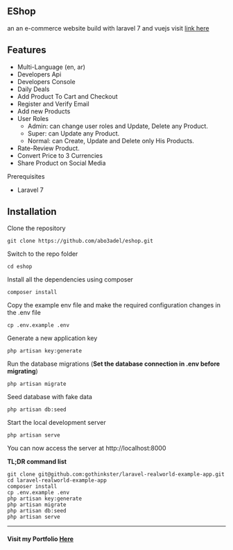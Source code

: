 ## EShop
an an e-commerce website build with laravel 7 and vuejs visit [link here](http://eshopt.rf.gd/)

## Features
* Multi-Language (en, ar)
* Developers Api
* Developers Console
* Daily Deals
* Add Product To Cart and Checkout
* Register and Verify Email
* Add new Products
* User Roles
  * Admin: can change user roles and Update, Delete any Product.
  * Super: can Update any Product.
  * Normal: can Create, Update and Delete only His Products.
* Rate-Review Product.
* Convert Price to 3 Currencies
* Share Product on Social Media

Prerequisites
* Laravel 7

## Installation


Clone the repository

    git clone https://github.com/abo3adel/eshop.git

Switch to the repo folder

    cd eshop

Install all the dependencies using composer

    composer install

Copy the example env file and make the required configuration changes in the .env file

    cp .env.example .env

Generate a new application key

    php artisan key:generate

Run the database migrations (**Set the database connection in .env before migrating**)

    php artisan migrate

Seed database with fake data
    
    php artisan db:seed

Start the local development server

    php artisan serve

You can now access the server at http://localhost:8000

**TL;DR command list**

    git clone git@github.com:gothinkster/laravel-realworld-example-app.git
    cd laravel-realworld-example-app
    composer install
    cp .env.example .env
    php artisan key:generate
    php artisan migrate
    php artisan db:seed
    php artisan serve
---
#### Visit my Portfolio [Here](http://ninjacoder.rf.gd/)




